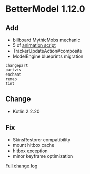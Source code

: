 # BetterModel 1.12.0

## Add
- billboard MythicMobs mechanic
- 5 of [animation script](https://github.com/toxicity188/BetterModel/wiki/Animation-Script)
- TrackerUpdateAction#composite
- ModelEngine blueprints migration
```
changepart
partvis
enchant
remap
tint
```

## Change
- Kotlin 2.2.20

## Fix
- SkinsRestorer compatibility
- mount hitbox cache
- hitbox exception
- minor keyframe optimization

[Full change log](https://github.com/toxicity188/BetterModel/compare/1.11.4...1.12.0)